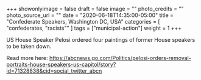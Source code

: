 +++
showonlyimage = false
draft = false
image = ""
photo_credits = ""
photo_source_url = ""
date = "2020-06-18T14:35:00-05:00"
title = "Confederate Speakers, Washington DC, USA"
categories = [ "confederates, "racists"" ]
tags = ["municipal-action"]
weight = 1
+++

US House Speaker Pelosi ordered four paintings of former House speakers to be taken down.

Read more here: https://abcnews.go.com/Politics/pelosi-orders-removal-portraits-house-speakers-us-capitol/story?id=71328838&cid=social_twitter_abcn
